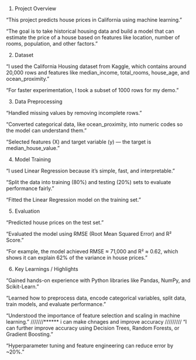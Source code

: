 1. Project Overview

“This project predicts house prices in California using machine learning.”

“The goal is to take historical housing data and build a model that can estimate the price of a house based on features like location, number of rooms, population, and other factors.”

2. Dataset

“I used the California Housing dataset from Kaggle, which contains around 20,000 rows and features like median_income, total_rooms, house_age, and ocean_proximity.”

“For faster experimentation, I took a subset of 1000 rows for my demo.”

3. Data Preprocessing

“Handled missing values by removing incomplete rows.”

“Converted categorical data, like ocean_proximity, into numeric codes so the model can understand them.”

“Selected features (X) and target variable (y) — the target is median_house_value.”

4. Model Training

“I used Linear Regression because it’s simple, fast, and interpretable.”

“Split the data into training (80%) and testing (20%) sets to evaluate performance fairly.”

“Fitted the Linear Regression model on the training set.”

5. Evaluation

“Predicted house prices on the test set.”

“Evaluated the model using RMSE (Root Mean Squared Error) and R² Score.”

“For example, the model achieved RMSE ≈ 71,000 and R² ≈ 0.62, which shows it can explain 62% of the variance in house prices.”

6. Key Learnings / Highlights

“Gained hands-on experience with Python libraries like Pandas, NumPy, and Scikit-Learn.”

“Learned how to preprocess data, encode categorical variables, split data, train models, and evaluate performance.”

“Understood the importance of feature selection and scaling in machine learning.”
///////******  i can make chnages and improve accuracy                 /////////
“I can further improve accuracy using Decision Trees, Random Forests, or Gradient Boosting.”

“Hyperparameter tuning and feature engineering can reduce error by ~20%.”
